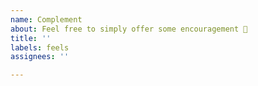 ```yaml
---
name: Complement
about: Feel free to simply offer some encouragement 🥰
title: ''
labels: feels
assignees: ''

---
```



